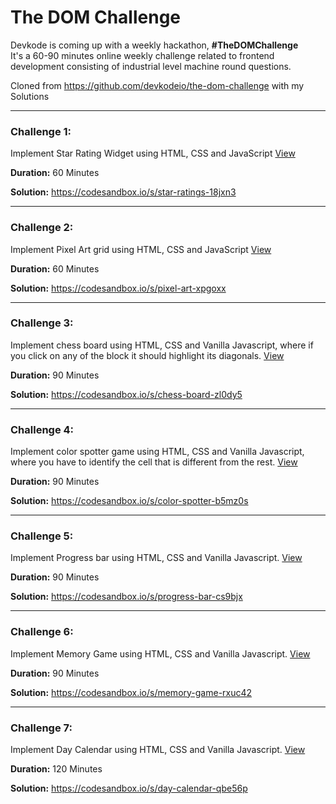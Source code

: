 # The DOM Challenge

Devkode is coming up with a weekly hackathon, **#TheDOMChallenge** <br />
It's a 60-90 minutes online weekly challenge related to frontend development consisting of
industrial level machine round questions.

Cloned from https://github.com/devkodeio/the-dom-challenge with my Solutions

---

### Challenge 1:

Implement Star Rating Widget using HTML, CSS and JavaScript [View](./star-rating/README.md)

**Duration:** 60 Minutes <br/>

**Solution:** https://codesandbox.io/s/star-ratings-18jxn3

---

### Challenge 2:

Implement Pixel Art grid using HTML, CSS and JavaScript [View](./pixel-art/README.md)

**Duration:** 60 Minutes <br/>

**Solution:** https://codesandbox.io/s/pixel-art-xpgoxx

---

### Challenge 3:

Implement chess board using HTML, CSS and Vanilla Javascript, where if you click on any of the block it should highlight its diagonals. [View](./chess-board/README.md)

**Duration:** 90 Minutes <br/>

**Solution:** https://codesandbox.io/s/chess-board-zl0dy5

---

### Challenge 4:

Implement color spotter game using HTML, CSS and Vanilla Javascript, where you have to identify the cell that is different from the rest. [View](./color-spotter/README.md)

**Duration:** 90 Minutes <br/>

**Solution:** https://codesandbox.io/s/color-spotter-b5mz0s

---

### Challenge 5:

Implement Progress bar using HTML, CSS and Vanilla Javascript. [View](./progress-bar/README.md)

**Duration:** 90 Minutes <br/>

**Solution:** https://codesandbox.io/s/progress-bar-cs9bjx

---

### Challenge 6:

Implement Memory Game using HTML, CSS and Vanilla Javascript. [View](./memory-game/README.md)

**Duration:** 90 Minutes <br/>

**Solution:** https://codesandbox.io/s/memory-game-rxuc42

---

### Challenge 7:

Implement Day Calendar using HTML, CSS and Vanilla Javascript. [View](./calendar/README.md)

**Duration:** 120 Minutes <br/>

**Solution:** https://codesandbox.io/s/day-calendar-qbe56p

<br />
